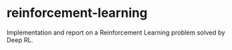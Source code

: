 # reinforcement-learning
Implementation and report on a Reinforcement Learning problem solved by Deep RL. 
